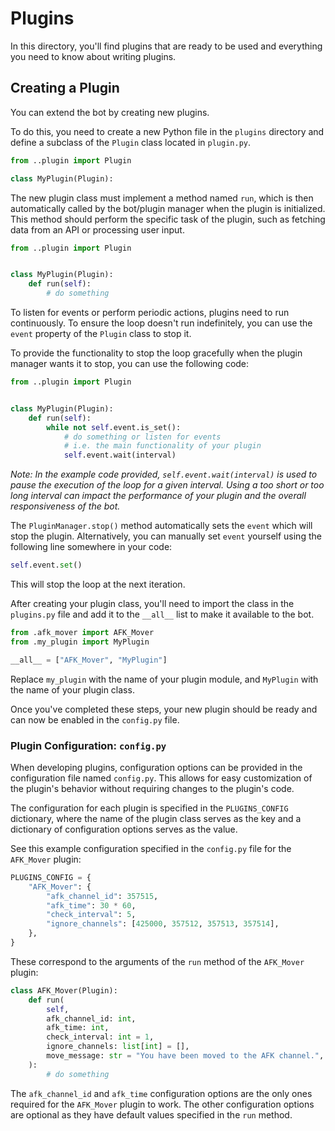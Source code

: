 # Plugins

In this directory, you'll find plugins that are ready to be used and everything you need to know about writing plugins.

## Creating a Plugin

You can extend the bot by creating new plugins.

To do this, you need to create a new Python file in the `plugins` directory and define a subclass of
the `Plugin` class located in `plugin.py`.

```python
from ..plugin import Plugin

class MyPlugin(Plugin):
```

The new plugin class must implement a method named `run`, which is then
automatically called by the bot/plugin manager when the plugin is initialized.
This method should perform the specific task of the plugin, such as fetching data from an API or processing user input.

```python
from ..plugin import Plugin


class MyPlugin(Plugin):
    def run(self):
        # do something
```

To listen for events or perform periodic actions, plugins need to run continuously.
To ensure the loop doesn't run indefinitely, you can use the `event` property of the `Plugin` class to stop it.

To provide the functionality to stop the loop gracefully when the plugin manager wants it to stop,
you can use the following code:

```python
from ..plugin import Plugin


class MyPlugin(Plugin):
    def run(self):
        while not self.event.is_set():
            # do something or listen for events
            # i.e. the main functionality of your plugin
            self.event.wait(interval)
```

_Note: In the example code provided, `self.event.wait(interval)` is used to pause the execution of the loop
for a given interval. Using a too short or too long interval can impact the performance of your plugin
and the overall responsiveness of the bot._

The `PluginManager.stop()` method automatically sets the `event` which will stop the plugin.
Alternatively, you can manually set `event` yourself using the following line somewhere in your code:

```python
self.event.set()
```

This will stop the loop at the next iteration.

After creating your plugin class, you'll need to import the class in the `plugins.py` file and
add it to the `__all__` list to make it available to the bot.

```python
from .afk_mover import AFK_Mover
from .my_plugin import MyPlugin

__all__ = ["AFK_Mover", "MyPlugin"]
```

Replace `my_plugin` with the name of your plugin module, and `MyPlugin` with the name of your plugin class.

Once you've completed these steps, your new plugin should be ready and can now be enabled in the `config.py` file.

### Plugin Configuration: `config.py`

When developing plugins, configuration options can be provided in the configuration file named `config.py`.
This allows for easy customization of the plugin's behavior without requiring changes to the plugin's code.

The configuration for each plugin is specified in the `PLUGINS_CONFIG` dictionary,
where the name of the plugin class serves as the key and a dictionary of configuration options serves as the value.

See this example configuration specified in the `config.py` file for the `AFK_Mover` plugin:

```python
PLUGINS_CONFIG = {
    "AFK_Mover": {
        "afk_channel_id": 357515,
        "afk_time": 30 * 60,
        "check_interval": 5,
        "ignore_channels": [425000, 357512, 357513, 357514],
    },
}
```

These correspond to the arguments of the `run` method of the `AFK_Mover` plugin:

```python
class AFK_Mover(Plugin):
    def run(
        self,
        afk_channel_id: int,
        afk_time: int,
        check_interval: int = 1,
        ignore_channels: list[int] = [],
        move_message: str = "You have been moved to the AFK channel.",
    ):
        # do something
```

The `afk_channel_id` and `afk_time` configuration options are the only ones required for the `AFK_Mover` plugin to work.
The other configuration options are optional as they have default values specified in the `run` method.
